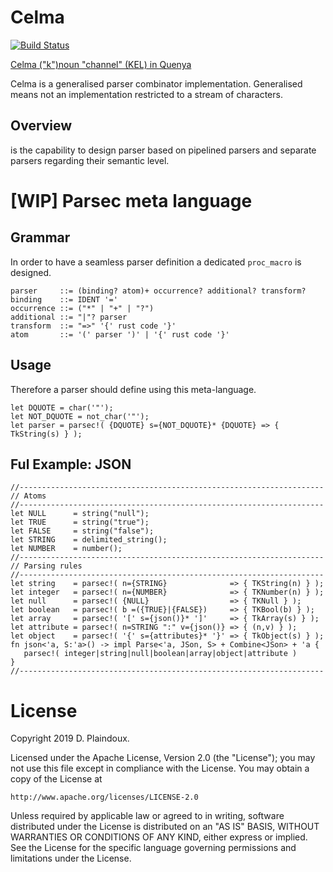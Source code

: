 # Celma 

[![Build Status](https://travis-ci.org/d-plaindoux/celma.svg?branch=master)](https://travis-ci.org/d-plaindoux/celma)

[Celma ("k")noun "channel" (KEL) in Quenya](https://www.elfdict.com/w/kelma)

Celma is a generalised parser combinator implementation. Generalised means not an implementation restricted to a stream of characters.

## Overview

is the capability to design parser based on pipelined parsers and separate parsers regarding their semantic level.

# [WIP] Parsec meta language

## Grammar
In order to have a seamless parser definition a dedicated `proc_macro` is designed.

```
parser     ::= (binding? atom)+ occurrence? additional? transform?
binding    ::= IDENT '='
occurrence ::= ("*" | "+" | "?")
additional ::= "|"? parser
transform  ::= "=>" '{' rust code '}'
atom       ::= '(' parser ')' | '{' rust code '}'
```

##  Usage

Therefore a parser should define using this meta-language.

```
let DQUOTE = char('"');
let NOT_DQUOTE = not_char('"');
let parser = parsec!( {DQUOTE} s={NOT_DQUOTE}* {DQUOTE} => { TkString(s) } );
```

## Ful Example: JSON

```
//--------------------------------------------------------------------
// Atoms
//--------------------------------------------------------------------
let NULL      = string("null");
let TRUE      = string("true");
let FALSE     = string("false");
let STRING    = delimited_string();
let NUMBER    = number();
//--------------------------------------------------------------------
// Parsing rules
//--------------------------------------------------------------------
let string    = parsec!( n={STRING}              => { TKString(n) } );
let integer   = parsec!( n={NUMBER}              => { TKNumber(n) } );
let null      = parsec!( {NULL}                  => { TKNull } );
let boolean   = parsec!( b =({TRUE}|{FALSE})     => { TKBool(b) } );
let array     = parsec!( '[' s={json()}* ']'     => { TkArray(s) } );
let attribute = parsec!( n=STRING ":" v={json()} => { (n,v) } );
let object    = parsec!( '{' s={attributes}* '}' => { TkObject(s) } );
fn json<'a, S:'a>() -> impl Parse<'a, JSon, S> + Combine<JSon> + 'a {  
   parsec!( integer|string|null|boolean|array|object|attribute )
}
//--------------------------------------------------------------------
```

# License

Copyright 2019 D. Plaindoux.

Licensed under the Apache License, Version 2.0 (the "License");
you may not use this file except in compliance with the License.
You may obtain a copy of the License at

    http://www.apache.org/licenses/LICENSE-2.0

Unless required by applicable law or agreed to in writing, software
distributed under the License is distributed on an "AS IS" BASIS,
WITHOUT WARRANTIES OR CONDITIONS OF ANY KIND, either express or implied.
See the License for the specific language governing permissions and
limitations under the License.
